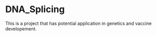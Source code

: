 # DNA_Splicing

This is a project that has potential application in genetics and vaccine developement. 

